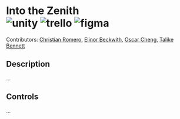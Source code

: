 # Into the Zenith <br/> ![unity](https://img.shields.io/badge/Unity-100000?style=for-the-badge&logo=unity&logoColor=white) ![trello](https://img.shields.io/badge/Trello-0052CC?style=for-the-badge&logo=trello&logoColor=white) ![figma](https://img.shields.io/badge/Figma-F24E1E?style=for-the-badge&logo=figma&logoColor=white)

Contributors: [Christian Romero](https://github.com/Adracent), [Elinor Beckwith](https://github.com/aPixelPerfectionist), [Oscar Cheng](https://github.com/OscarC1337), [Talike Bennett](https://github.com/tahbee03)

## Description
...

## Controls
...